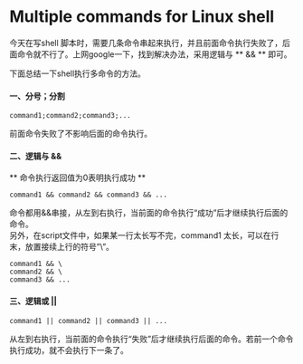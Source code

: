 # Multiple commands for Linux shell

今天在写shell 脚本时，需要几条命令串起来执行，并且前面命令执行失败了，后面命令就不行了。上网google一下，找到解决办法，采用逻辑与 ** && ** 即可。

下面总结一下shell执行多命令的方法。

####  一、分号；分割

    
    
    command1;command2;command3;...

前面命令失败了不影响后面的命令执行。

####  二、逻辑与 &amp;&amp;

** 命令执行返回值为0表明执行成功 **
    
    
    command1 && command2 && command3 && ...

命令都用&amp;&amp;串接，从左到右执行，当前面的命令执行“成功”后才继续执行后面的命令。  
另外，在script文件中，如果某一行太长写不完，command1 太长，可以在行末，放置接续上行的符号”\”。

    
    
    command1 && \
    command2 && \
    command3 && ...

####  三、逻辑或 ||

    
    
    command1 || command2 || command3 || ...

从左到右执行，当前面的命令执行“失败”后才继续执行后面的命令。若前一个命令执行成功，就不会执行下一条了。


